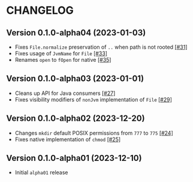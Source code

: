 # CHANGELOG

## Version 0.1.0-alpha04 (2023-01-03)
 - Fixes `File.normalize` preservation of `..` when path is not rooted [[#31]][31]
 - Fixes usage of `JvmName` for `File` [[#33]][33]
 - Renames `open` to `fOpen` for native [[#35]][35]

## Version 0.1.0-alpha03 (2023-01-01)
 - Cleans up API for Java consumers [[#27]][27]
 - Fixes visibility modifiers of `nonJvm` implementation of `File` [[#29]][29]

## Version 0.1.0-alpha02 (2023-12-20)
 - Changes `mkdir` default POSIX permissions from `777` to `775` [[#24]][24]
 - Fixes native implementation of `chmod` [[#25]][25]

## Version 0.1.0-alpha01 (2023-12-10)
 - Initial `alpha01` release

[24]: https://github.com/05nelsonm/kmp-file/pull/24
[25]: https://github.com/05nelsonm/kmp-file/pull/25
[27]: https://github.com/05nelsonm/kmp-file/pull/27
[29]: https://github.com/05nelsonm/kmp-file/pull/29
[31]: https://github.com/05nelsonm/kmp-file/pull/31
[33]: https://github.com/05nelsonm/kmp-file/pull/33
[35]: https://github.com/05nelsonm/kmp-file/pull/35
